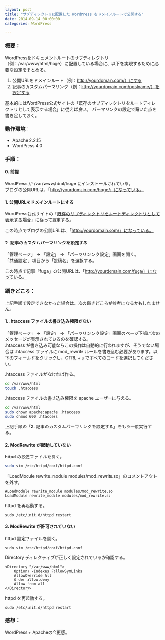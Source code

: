 ```yaml
---
layout: post
title: "サブディレクトリに配置した WordPress をドメインルートで公開する"
date: 2014-09-14 00:00:00
categories: WordPress

---
```


### 概要：

WordPressをドキュメントルートのサブディレクトリ（例：/var/www/html/hoge）に配置している場合に、以下を実現するために必要な設定をまとめる。

1. 公開URLをドメインルート（例：http://yourdomain.com/）にする
2. 記事のカスタムパーマリンク（例：http://yourdomain.com/postname/）を設定する

基本的にはWordPress公式サイトの「既存のサブディレクトリをルートディレクトリとして表示する場合」に従えば良い。
パーマリンクの設定で躓いた点を書き足しておく。

### 動作環境：

- Apache 2.2.15
- WordPress 4.0

### 手順：

#### 0. 前提

WordPress が /var/www/html/hoge にインストールされている。  
ブログの公開URLは、「http://yourdomain.com/hoge/」になっている。

#### 1. 公開URLをドメインルートにする

WordPress公式サイトの「[既存のサブディレクトリをルートディレクトリとして表示する場合](http://wpdocs.sourceforge.jp/Giving_WordPress_Its_Own_Directory#.E6.97.A2.E5.AD.98.E3.81.AE.E3.82.B5.E3.83.96.E3.83.87.E3.82.A3.E3.83.AC.E3.82.AF.E3.83.88.E3.83.AA.E3.82.92.E3.83.AB.E3.83.BC.E3.83.88.E3.83.87.E3.82.A3.E3.83.AC.E3.82.AF.E3.83.88.E3.83.AA.E3.81.A8.E3.81.97.E3.81.A6.E8.A1.A8.E7.A4.BA.E3.81.99.E3.82.8B.E5.A0.B4.E5.90.88)」に従って設定する。

この時点でブログの公開URLは、「http://yourdomain.com/」になっている。

#### 2. 記事のカスタムパーマリンクを設定する

「管理ページ」 -> 「設定」 -> 「パーマリンンク設定」画面を開く。  
「共通設定 」項目から「投稿名」を選択する。

この時点で記事「fuga」の公開URLは、「http://yourdomain.com/fuga/」になっている。

### 躓きどころ：

上記手順で設定できなかった場合は、次の躓きどころが参考になるかもしれません。

#### 1. .htaccess ファイルの書き込み権限がない

「管理ページ」 -> 「設定」 -> 「パーマリンンク設定」画面のページ下部に次のメッセージが表示されているのを確認する。  
.htaccess が書き込み可能ならこの操作は自動的に行われますが、そうでない場合は .htaccess ファイルに mod_rewrite ルールを書き込む必要があります。以下のフィールドをクリックし、CTRL + a ですべてのコードを選択してください。

.htaccess ファイルがなければ作る。

```sh
cd /var/www/html
touch .htaccess
```

.htaccess ファイルの書き込み権限を apache ユーザーに与える。

```sh
cd /var/www/html
sudo chown apache:apache .htaccess
sudo chmod 600 .htaccess
```

上記手順の「2. 記事のカスタムパーマリンクを設定する」をもう一度実行する。

#### 2. ModRewrite が起動していない

httpd の設定ファイルを開く。

```sh
sudo vim /etc/httpd/conf/httpd.conf
```

「LoadModule rewrite_module modules/mod_rewrite.so」のコメントアウトを外す。

```
#LoadModule rewrite_module modules/mod_rewrite.so
LoadModule rewrite_module modules/mod_rewrite.so
```

httpd を再起動する。

```
sudo /etc/init.d/httpd restart
```

#### 3. ModRewrite が許可されていない

httpd 設定ファイルを開く。

```
sudo vim /etc/httpd/conf/httpd.conf
```

Directory ディレクティブが正しく設定されているか確認する。

```
<Directory "/var/www/html">
    Options -Indexes FollowSymLinks
    AllowOverride All
    Order allow,deny
    Allow from all
</Directory>
```

httpd を再起動する。

```
sudo /etc/init.d/httpd restart
```

### 感想：

WordPress + Apacheの今更感。